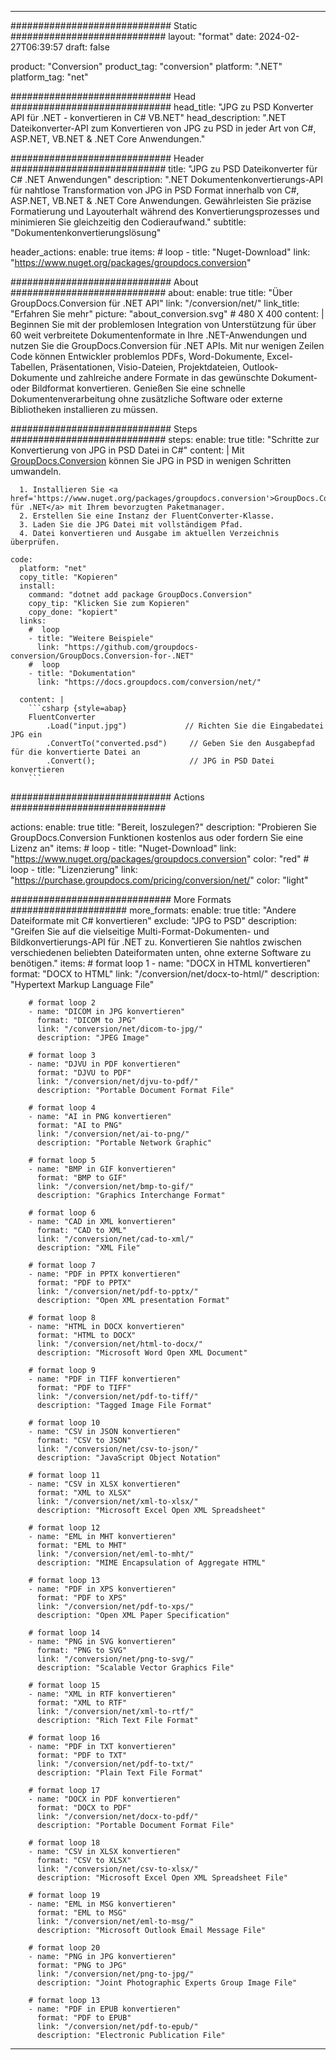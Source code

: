  
---
############################# Static ############################
layout: "format"
date: 2024-02-27T06:39:57
draft: false

product: "Conversion"
product_tag: "conversion"
platform: ".NET"
platform_tag: "net"

############################# Head #############################
head_title: "JPG zu PSD Konverter API für .NET - konvertieren in C# VB.NET"
head_description: ".NET Dateikonverter-API zum Konvertieren von JPG zu PSD in jeder Art von C#, ASP.NET, VB.NET & .NET Core Anwendungen."

############################# Header ############################
title: "JPG zu PSD Dateikonverter für C# .NET Anwendungen" 
description: ".NET Dokumentenkonvertierungs-API für nahtlose Transformation von JPG in PSD Format innerhalb von C#, ASP.NET, VB.NET & .NET Core Anwendungen. Gewährleisten Sie präzise Formatierung und Layouterhalt während des Konvertierungsprozesses und minimieren Sie gleichzeitig den Codieraufwand." 
subtitle: "Dokumentenkonvertierungslösung" 

header_actions:
  enable: true
  items:
    #  loop
    - title: "Nuget-Download"
      link: "https://www.nuget.org/packages/groupdocs.conversion"


############################# About ############################
about:
    enable: true
    title: "Über GroupDocs.Conversion für .NET API"
    link: "/conversion/net/"
    link_title: "Erfahren Sie mehr"
    picture: "about_conversion.svg" # 480 X 400
    content: |
      Beginnen Sie mit der problemlosen Integration von Unterstützung für über 60 weit verbreitete Dokumentenformate in Ihre .NET-Anwendungen und nutzen Sie die GroupDocs.Conversion für .NET APIs. Mit nur wenigen Zeilen Code können Entwickler problemlos PDFs, Word-Dokumente, Excel-Tabellen, Präsentationen, Visio-Dateien, Projektdateien, Outlook-Dokumente und zahlreiche andere Formate in das gewünschte Dokument- oder Bildformat konvertieren. Genießen Sie eine schnelle Dokumentenverarbeitung ohne zusätzliche Software oder externe Bibliotheken installieren zu müssen.


############################# Steps ############################
steps:
    enable: true
    title: "Schritte zur Konvertierung von JPG in PSD Datei in C#" 
    content: |
      Mit <a href='https://products.groupdocs.com/conversion/net/'>GroupDocs.Conversion</a> können Sie JPG in PSD in wenigen Schritten umwandeln.
      
      1. Installieren Sie <a href='https://www.nuget.org/packages/groupdocs.conversion'>GroupDocs.Conversion für .NET</a> mit Ihrem bevorzugten Paketmanager. 
      2. Erstellen Sie eine Instanz der FluentConverter-Klasse.  
      3. Laden Sie die JPG Datei mit vollständigem Pfad. 
      4. Datei konvertieren und Ausgabe im aktuellen Verzeichnis überprüfen. 
   
    code:
      platform: "net"
      copy_title: "Kopieren"
      install:
        command: "dotnet add package GroupDocs.Conversion"
        copy_tip: "Klicken Sie zum Kopieren"
        copy_done: "kopiert"
      links:
        #  loop
        - title: "Weitere Beispiele"
          link: "https://github.com/groupdocs-conversion/GroupDocs.Conversion-for-.NET"
        #  loop
        - title: "Dokumentation"
          link: "https://docs.groupdocs.com/conversion/net/"
          
      content: |
        ```csharp {style=abap}
        FluentConverter
            .Load("input.jpg")             // Richten Sie die Eingabedatei JPG ein
            .ConvertTo("converted.psd")     // Geben Sie den Ausgabepfad für die konvertierte Datei an
            .Convert();                     // JPG in PSD Datei konvertieren        
        ```            

############################# Actions ############################

actions:
  enable: true
  title: "Bereit, loszulegen?"
  description: "Probieren Sie GroupDocs.Conversion Funktionen kostenlos aus oder fordern Sie eine Lizenz an"
  items:
    #  loop
    - title: "Nuget-Download"
      link: "https://www.nuget.org/packages/groupdocs.conversion"
      color: "red"
        #  loop
    - title: "Lizenzierung"
      link: "https://purchase.groupdocs.com/pricing/conversion/net/"
      color: "light"


############################# More Formats #####################
more_formats:
    enable: true
    title: "Andere Dateiformate mit C# konvertieren"
    exclude: "JPG to PSD"
    description: "Greifen Sie auf die vielseitige Multi-Format-Dokumenten- und Bildkonvertierungs-API für .NET zu. Konvertieren Sie nahtlos zwischen verschiedenen beliebten Dateiformaten unten, ohne externe Software zu benötigen."
    items: 
        # format loop 1
        - name: "DOCX in HTML konvertieren"
          format: "DOCX to HTML"
          link: "/conversion/net/docx-to-html/"
          description: "Hypertext Markup Language File" 

        # format loop 2
        - name: "DICOM in JPG konvertieren" 
          format: "DICOM to JPG"
          link: "/conversion/net/dicom-to-jpg/"
          description: "JPEG Image" 

        # format loop 3
        - name: "DJVU in PDF konvertieren"
          format: "DJVU to PDF"
          link: "/conversion/net/djvu-to-pdf/"
          description: "Portable Document Format File" 

        # format loop 4
        - name: "AI in PNG konvertieren"
          format: "AI to PNG"
          link: "/conversion/net/ai-to-png/"
          description: "Portable Network Graphic" 

        # format loop 5
        - name: "BMP in GIF konvertieren"
          format: "BMP to GIF"
          link: "/conversion/net/bmp-to-gif/"
          description: "Graphics Interchange Format"

        # format loop 6
        - name: "CAD in XML konvertieren"
          format: "CAD to XML"
          link: "/conversion/net/cad-to-xml/"
          description: "XML File"

        # format loop 7
        - name: "PDF in PPTX konvertieren"
          format: "PDF to PPTX"
          link: "/conversion/net/pdf-to-pptx/"
          description: "Open XML presentation Format"

        # format loop 8
        - name: "HTML in DOCX konvertieren"
          format: "HTML to DOCX"
          link: "/conversion/net/html-to-docx/"
          description: "Microsoft Word Open XML Document"

        # format loop 9
        - name: "PDF in TIFF konvertieren"
          format: "PDF to TIFF"
          link: "/conversion/net/pdf-to-tiff/"
          description: "Tagged Image File Format" 

        # format loop 10
        - name: "CSV in JSON konvertieren" 
          format: "CSV to JSON"
          link: "/conversion/net/csv-to-json/"
          description: "JavaScript Object Notation" 

        # format loop 11
        - name: "CSV in XLSX konvertieren" 
          format: "XML to XLSX"
          link: "/conversion/net/xml-to-xlsx/"
          description: "Microsoft Excel Open XML Spreadsheet"  
          
        # format loop 12
        - name: "EML in MHT konvertieren"
          format: "EML to MHT"
          link: "/conversion/net/eml-to-mht/"
          description: "MIME Encapsulation of Aggregate HTML"  
              
        # format loop 13
        - name: "PDF in XPS konvertieren"
          format: "PDF to XPS"
          link: "/conversion/net/pdf-to-xps/"
          description: "Open XML Paper Specification" 
          
        # format loop 14
        - name: "PNG in SVG konvertieren"
          format: "PNG to SVG"
          link: "/conversion/net/png-to-svg/"
          description: "Scalable Vector Graphics File" 
          
        # format loop 15
        - name: "XML in RTF konvertieren"
          format: "XML to RTF"
          link: "/conversion/net/xml-to-rtf/"
          description: "Rich Text File Format"
          
        # format loop 16
        - name: "PDF in TXT konvertieren"
          format: "PDF to TXT"
          link: "/conversion/net/pdf-to-txt/"
          description: "Plain Text File Format"              
        
        # format loop 17
        - name: "DOCX in PDF konvertieren"
          format: "DOCX to PDF"
          link: "/conversion/net/docx-to-pdf/"
          description: "Portable Document Format File"
 
        # format loop 18
        - name: "CSV in XLSX konvertieren"
          format: "CSV to XLSX"
          link: "/conversion/net/csv-to-xlsx/"
          description: "Microsoft Excel Open XML Spreadsheet File"
 
        # format loop 19
        - name: "EML in MSG konvertieren"
          format: "EML to MSG"
          link: "/conversion/net/eml-to-msg/"
          description: "Microsoft Outlook Email Message File"

        # format loop 20
        - name: "PNG in JPG konvertieren"
          format: "PNG to JPG"
          link: "/conversion/net/png-to-jpg/"
          description: "Joint Photographic Experts Group Image File"

        # format loop 13
        - name: "PDF in EPUB konvertieren"
          format: "PDF to EPUB"
          link: "/conversion/net/pdf-to-epub/"
          description: "Electronic Publication File"

---
